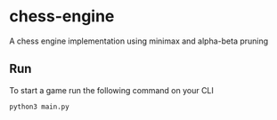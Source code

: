 # chess-engine
A chess engine implementation using minimax and alpha-beta pruning

## Run
To start a game run the following command on your CLI

```python3 main.py```
